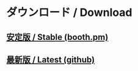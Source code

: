 # ダウンロード / Download

## [安定版 / Stable (booth.pm)](https://booth.pm/ja/items/1801535)
## [最新版 / Latest (github)](https://github.com/gpsnmeajp/EasyVirtualMotionCaptureForUnity/releases)
